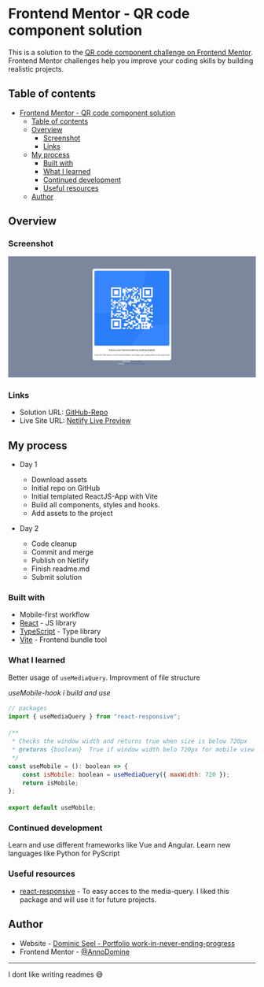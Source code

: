 # Frontend Mentor - QR code component solution

This is a solution to the [QR code component challenge on Frontend Mentor](https://www.frontendmentor.io/challenges/qr-code-component-iux_sIO_H). Frontend Mentor challenges help you improve your coding skills by building realistic projects. 

## Table of contents

- [Frontend Mentor - QR code component solution](#frontend-mentor---qr-code-component-solution)
  - [Table of contents](#table-of-contents)
  - [Overview](#overview)
    - [Screenshot](#screenshot)
    - [Links](#links)
  - [My process](#my-process)
    - [Built with](#built-with)
    - [What I learned](#what-i-learned)
    - [Continued development](#continued-development)
    - [Useful resources](#useful-resources)
  - [Author](#author)

## Overview

### Screenshot

![My solution of the QR-Code challange](./screenshot.jpg)

### Links

- Solution URL: [GitHub-Repo](https://github.com/AnnoDomine/qr-code-component)
- Live Site URL: [Netlify Live Preview](https://cosmic-entremet-e8f63a.netlify.app/)

## My process

 - Day 1
   - Download assets
   - Initial repo on GitHub
   - Initial templated ReactJS-App with Vite
   - Build all components, styles and hooks.
   - Add assets to the project

 - Day 2
   - Code cleanup
   - Commit and merge
   - Publish on Netlify
   - Finish readme.md
   - Submit solution

### Built with

- Mobile-first workflow
- [React](https://reactjs.org/) - JS library
- [TypeScript]([https://](https://www.typescriptlang.org/)) - Type library
- [Vite](https://vitejs.dev/) - Frontend bundle tool


### What I learned

Better usage of `useMediaQuery`.
Improvment of file structure

_useMobile-hook i build and use_
```js
// packages
import { useMediaQuery } from "react-responsive";

/**
 * Checks the window width and returns true when size is below 720px
 * @returns {boolean}  True if window width belo 720px for mobile view
 */
const useMobile = (): boolean => {
    const isMobile: boolean = useMediaQuery({ maxWidth: 720 });
    return isMobile;
};

export default useMobile;
```

### Continued development

Learn and use different frameworks like Vue and Angular.
Learn new languages like Python for PyScript

### Useful resources

- [react-responsive](https://www.npmjs.com/package/react-responsive) - To easy acces to the media-query. I liked this package and will use it for future projects.

## Author

- Website - [Dominic Seel - Portfolio work-in-never-ending-progress](https://www.dominic-seel.de)
- Frontend Mentor - [@AnnoDomine](https://www.frontendmentor.io/profile/AnnoDomine)

---

I dont like writing readmes :sweat_smile:
